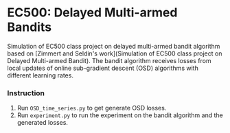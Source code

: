 # EC500: Delayed Multi-armed Bandits

Simulation of EC500 class project on delayed multi-armed bandit algorithm based on [Zimmert and Seldin's work](Simulation of EC500 class project on Delayed Multi-armed Bandit).
The bandit algorithm receives losses from local updates of online sub-gradient descent (OSD) algorithms with different learning rates.

### Instruction
1. Run `OSD_time_series.py` to get generate OSD losses.
2. Run `experiment.py` to run the experiment on the bandit algorithm and the generated losses.
